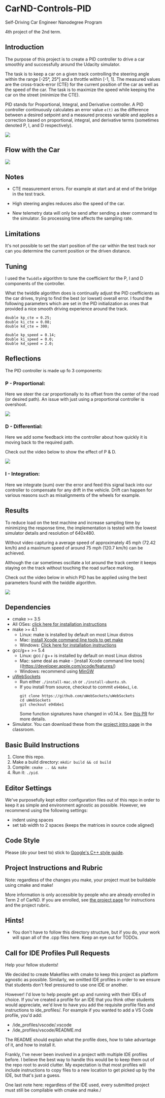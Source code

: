# CarND-Controls-PID
Self-Driving Car Engineer Nanodegree Program

4th project of the 2nd term.

## Introduction

The purpose of this project is to create a PID controller to drive a car smoothly and successfully around the Udacity simulator.

The task is to keep a car on a given track controlling the steering angle within the range [-25°, 25°] and a throttle within [-1, 1]. The measured values are the cross-track-error (CTE) for the current position of the car as well as the speed of the car. The task is to maximize the speed while keeping the car on the street (minimize the CTE).

PID stands for Proportional, Integral, and Derivative controller. A PID controller continuously calculates an error value `e(t)` as the difference between a desired setpoint and a measured process variable and applies a correction based on proportional, integral, and derivative terms (sometimes denoted P, I, and D respectively).


![](assets/PID.png)


## Flow with the Car

![](assets/PID-Car.png)


## Notes

- CTE measurement errors. For example at start and at end of the bridge in the test track.

- High steering angles reduces also the speed of the car.

- New telemetry data will only be send after sending a steer command to the simulator. So processing time affects the sampling rate.

## Limitations

It's not possible to set the start position of the car within the test track nor can you determine the current position or the driven distance.

## Tuning

I used the `Twiddle` algorithm to tune the coefficient for the P, I and D components of the controller. 

What the twiddle algorithm does is continually adjust the PID coefficients as the car drives, trying to find the best (or lowset) overall error. I found the following parameters which are set in the PID initialization as ones that provided a nice smooth driving experience around the track.

```
double kp_cte = 0.25;
double ki_cte = 0.08;
double kd_cte = 300;

double kp_speed = 0.14;
double ki_speed = 0.0;
double kd_speed = 2.0;
```

## Reflections
The PID controller is made up fo 3 components:

### P - Proportional:

Here we steer the car proportionally to its offset from the center of the road (or desired path). An issue with just using a proportional controller is overshoot.

[![](http://img.youtube.com/vi/LSonm1fgvZc/0.jpg)](https://youtu.be/LSonm1fgvZc)

### D - Differential:

Here we add some feedback into the controller about how quickly it is moving back to the required path.

Check out the video below to show the effect of P & D.

[![](http://img.youtube.com/vi/Kk6OF_-DFQM/0.jpg)](https://youtu.be/Kk6OF_-DFQM)

### I - Integration:

Here we integrate (sum) over the error and feed this signal back into our controller to compensate for any drift in the vehicle. Drift can happen for various reasons such as misalignments of the wheels for example.


## Results

To reduce load on the test machine and increase sampling time by minimizing the response time, the implementation is tested with the lowest simulator details and resolution of 640x480.

Without video capturing a average speed of approximately 45 mph (72.42 km/h) and a maximum speed of around 75 mph (120.7 km/h) can be achieved. 

Although the car sometimes oscillate a lot around the track center it keeps staying on the track without touching the road surface marking.

Check out the video below in which PID has be applied using the best parameters found with the twiddle algorithm.

[![](http://img.youtube.com/vi/q9ha47pzDTk/0.jpg)](https://youtu.be/q9ha47pzDTk)


## Dependencies

* cmake >= 3.5
 * All OSes: [click here for installation instructions](https://cmake.org/install/)
* make >= 4.1
  * Linux: make is installed by default on most Linux distros
  * Mac: [install Xcode command line tools to get make](https://developer.apple.com/xcode/features/)
  * Windows: [Click here for installation instructions](http://gnuwin32.sourceforge.net/packages/make.htm)
* gcc/g++ >= 5.4
  * Linux: gcc / g++ is installed by default on most Linux distros
  * Mac: same deal as make - [install Xcode command line tools]((https://developer.apple.com/xcode/features/)
  * Windows: recommend using [MinGW](http://www.mingw.org/)
* [uWebSockets](https://github.com/uWebSockets/uWebSockets)
  * Run either `./install-mac.sh` or `./install-ubuntu.sh`.
  * If you install from source, checkout to commit `e94b6e1`, i.e.
    ```
    git clone https://github.com/uWebSockets/uWebSockets 
    cd uWebSockets
    git checkout e94b6e1
    ```
    Some function signatures have changed in v0.14.x. See [this PR](https://github.com/udacity/CarND-MPC-Project/pull/3) for more details.
* Simulator. You can download these from the [project intro page](https://github.com/udacity/self-driving-car-sim/releases) in the classroom.

## Basic Build Instructions

1. Clone this repo.
2. Make a build directory: `mkdir build && cd build`
3. Compile: `cmake .. && make`
4. Run it: `./pid`. 

## Editor Settings

We've purposefully kept editor configuration files out of this repo in order to
keep it as simple and environment agnostic as possible. However, we recommend
using the following settings:

* indent using spaces
* set tab width to 2 spaces (keeps the matrices in source code aligned)

## Code Style

Please (do your best to) stick to [Google's C++ style guide](https://google.github.io/styleguide/cppguide.html).

## Project Instructions and Rubric

Note: regardless of the changes you make, your project must be buildable using
cmake and make!

More information is only accessible by people who are already enrolled in Term 2
of CarND. If you are enrolled, see [the project page](https://classroom.udacity.com/nanodegrees/nd013/parts/40f38239-66b6-46ec-ae68-03afd8a601c8/modules/f1820894-8322-4bb3-81aa-b26b3c6dcbaf/lessons/e8235395-22dd-4b87-88e0-d108c5e5bbf4/concepts/6a4d8d42-6a04-4aa6-b284-1697c0fd6562)
for instructions and the project rubric.

## Hints!

* You don't have to follow this directory structure, but if you do, your work
  will span all of the .cpp files here. Keep an eye out for TODOs.

## Call for IDE Profiles Pull Requests

Help your fellow students!

We decided to create Makefiles with cmake to keep this project as platform
agnostic as possible. Similarly, we omitted IDE profiles in order to we ensure
that students don't feel pressured to use one IDE or another.

However! I'd love to help people get up and running with their IDEs of choice.
If you've created a profile for an IDE that you think other students would
appreciate, we'd love to have you add the requisite profile files and
instructions to ide_profiles/. For example if you wanted to add a VS Code
profile, you'd add:

* /ide_profiles/vscode/.vscode
* /ide_profiles/vscode/README.md

The README should explain what the profile does, how to take advantage of it,
and how to install it.

Frankly, I've never been involved in a project with multiple IDE profiles
before. I believe the best way to handle this would be to keep them out of the
repo root to avoid clutter. My expectation is that most profiles will include
instructions to copy files to a new location to get picked up by the IDE, but
that's just a guess.

One last note here: regardless of the IDE used, every submitted project must
still be compilable with cmake and make./
